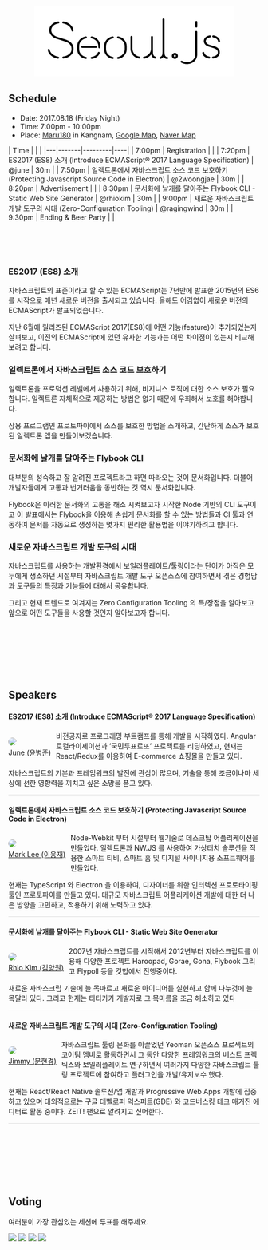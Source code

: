 <p style="text-align:center">
  <img src="../assets/bi_black.png">
</p>

## Schedule

- Date: 2017.08.18 (Friday Night)
- Time: 7:00pm - 10:00pm
- Place: [Maru180](http://www.maru180.com/) in Kangnam, [Google Map](https://goo.gl/maps/5VKLahT7oYK2), [Naver Map](http://naver.me/x5NbCJUs)

| Time |  |    |
|---|-------|---------|----|
| 7:00pm | Registration | |
| 7:20pm | ES2017 (ES8) 소개 (Introduce ECMAScript® 2017 Language Specification) | @june | 30m |
| 7:50pm | 일렉트론에서 자바스크립트 소스 코드 보호하기 (Protecting Javascript Source Code in Electron) | @2woongjae | 30m |
| 8:20pm | Advertisement | |
| 8:30pm | 문서화에 날개를 달아주는 Flybook CLI  - Static Web Site Generator | @rhiokim | 30m |
| 9:00pm | 새로운 자바스크립트 개발 도구의 시대 (Zero-Configuration Tooling) | @ragingwind | 30m |
| 9:30pm | Ending & Beer Party | |

<p style="height:50px;">

### ES2017 (ES8) 소개
자바스크립트의 표준이라고 할 수 있는 ECMAScript는 7년만에 발표한 2015년의 ES6를 시작으로 매년 새로운 버전을 출시되고 있습니다. 올해도 어김없이 새로운 버전의 ECMAScript가 발표되었습니다.

지난 6월에 릴리즈된 ECMAScript 2017(ES8)에 어떤 기능(feature)이 추가되었는지 살펴보고, 이전의 ECMAScript에 있던 유사한 기능과는 어떤 차이점이 있는지 비교해 보려고 합니다.

### 일렉트론에서 자바스크립트 소스 코드 보호하기
일렉트론을 프로덕션 레벨에서 사용하기 위해, 비지니스 로직에 대한 소스 보호가 필요합니다.
일렉트론 자체적으로 제공하는 방법은 없기 때문에 우회해서 보호를 해야합니다.

상용 프로그램인 프로토파이에서 소스를 보호한 방법을 소개하고, 간단하게 소스가 보호된 일렉트론 앱을 만들어보겠습니다.

### 문서화에 날개를 달아주는 Flybook CLI
대부분의 성숙하고 잘 알려진 프로젝트라고 하면 따라오는 것이 문서화입니다.
더불어 개발자들에게 고통과 번거러움을 동반하는 것 역시 문서화입니다.

Flybook은 이러한 문서화의 고통을 해소 시켜보고자 시작한 Node 기반의 CLI 도구이고 이 발표에서는 Flybook을 이용해 손쉽게 문서화를 할 수 있는 방법들과 CI 툴과 연동하여 문서를 자동으로 생성하는 몇가지 편리한 활용법을 이야기하려고 합니다.

### 새로운 자바스크립트 개발 도구의 시대
자바스크립트를 사용하는 개발환경에서 보일러플레이트/툴링이라는 단어가 아직은 모두에게 생소하던 시절부터 자바스크립트 개발 도구 오픈소스에 참여하면서 겪은 경험담과 도구들의 특징과 기능들에 대해서 공유합니다.

그리고 현재 트렌드로 여겨지는 Zero Configuration Tooling 의 특/장점을 알아보고 앞으로 어떤 도구들을 사용할 것인지 알아보고자 합니다.

<p style="height:100px;">

## Speakers

#### ES2017 (ES8) 소개 (Introduce ECMAScript® 2017 Language Specification)

<p style="float:left; margin-right: 10px;">
  <img src="https://avatars1.githubusercontent.com/u/16456463?v=3&s=150" style="border-radius:10px;"/>
  <br><a href="https://github.com/onyoon7/">June (윤병준)</a>
</p>

비전공자로 프로그래밍 부트캠프를 통해 개발을 시작하였다. Angular 로컬라이제이션과 ’국민투표로또’ 프로젝트를 리딩하였고, 현재는 React/Redux를 이용하여 E-commerce 쇼핑몰을 만들고 있다.

자바스크립트의 기본과 프레임워크의 발전에 관심이 많으며, 기술을 통해 조금이나마 세상에 선한 영향력을 끼치고 싶은 소망을 품고 있다.

<p style="clear:both; border-bottom: 1px solid #dfdfdf;">

#### 일렉트론에서 자바스크립트 소스 코드 보호하기 (Protecting Javascript Source Code in Electron)

<p style="float:left; margin-right: 10px;">
  <img src="https://avatars1.githubusercontent.com/u/9678066?v=3&s=150" style="border-radius:10px;"/>
  <br><a href="https://github.com/2woongjae/">Mark Lee (이웅재)</a>
</p>

Node-Webkit 부터 시절부터 웹기술로 데스크탑 어플리케이션을 만들었다. 일렉트론과 NW.JS 를 사용하여 가상터치 솔루션을 적용한 스마트 티비, 스마트 홈 및 디지털 사이니지용 소프트웨어를 만들었다.

현재는 TypeScript 와 Electron 을 이용하여, 디자이너를 위한 인터렉션 프로토타이핑 툴인 프로토파이를 만들고 있다. 대규모 자바스크립트 어플리케이션 개발에 대한 더 나은 방향을 고민하고, 적용하기 위해 노력하고 있다.

<p style="clear:both; border-bottom: 1px solid #dfdfdf;">

#### 문서화에 날개를 달아주는 Flybook CLI - Static Web Site Generator
<p style="float:left; margin-right: 10px;">
  <img src="https://avatars1.githubusercontent.com/u/145777?v=3&s=150" style="border-radius:10px;"/>
  <br><a href="https://github.com/rhiokim/">Rhio Kim (김양원)</a>
</p>

2007년 자바스크립트를 시작해서 2012년부터 자바스크립트를 이용해 다양한 프로젝트 Haroopad, Gorae, Gona, Flybook 그리고 Flypoll 등을 깃헙에서 진행중이다.

새로운 자바스크립 기술에 늘 목마르고 새로운 아이디어를 실현하고 함께 나누것에 늘 목말라 있다. 그리고 현재는 티티카카 개발자로 그 목마름을 조금 해소하고 있다

<p style="clear:both; border-bottom: 1px solid #dfdfdf;">

#### 새로운 자바스크립트 개발 도구의 시대 (Zero-Configuration Tooling)

<p style="float:left; margin-right: 10px;">
  <img src="https://avatars1.githubusercontent.com/u/124117?v=3&s=150" style="border-radius:10px;"/>
  <br><a href="https://github.com/ragingwind/">Jimmy (문현경)</a>
</p>

자바스크립트 툴링 문화를 이끌었던 Yeoman 오픈소스 프로젝트의 코어팀 멤버로 활동하면서 그 동안 다양한 프레임워크의 베스트 프렉틱스와 보일러플레이트 연구하면서 여러가지 다양한 자바스크립트 툴링 프로젝트에 참여하고 플러그인을 개발/유지보수 했다.

현재는 React/React Native 솔루션/앱 개발과 Progressive Web Apps 개발에 집중하고 있으며 대외적으로는 구글 데벨로퍼 익스퍼트(GDE) 와 코드버스킹 테크 매거진 에디터로 활동 중이다. ZEIT! 팬으로 알려지고 싶어한다.

<p style="clear:both; border-bottom: 1px solid #dfdfdf;">

<p style="height:100px;">

## Voting

여러분이 가장 관심있는 세션에 투표를 해주세요.

[![](https://poll.now.sh/poll/-KpuAIFDSW8CJdMQ_VxT/ES2017%20(ES8)%20%EC%86%8C%EA%B0%9C%20(Introduce%20ECMAScript%C2%AE%202017%20Language%20Specification))](https://poll.now.sh/poll/-KpuAIFDSW8CJdMQ_VxT/ES2017%20(ES8)%20%EC%86%8C%EA%B0%9C%20(Introduce%20ECMAScript%C2%AE%202017%20Language%20Specification)/vote)
[![](https://poll.now.sh/poll/-KpuAIFDSW8CJdMQ_VxT/%EC%9D%BC%EB%A0%89%ED%8A%B8%EB%A1%A0%EC%97%90%EC%84%9C%20%EC%9E%90%EB%B0%94%EC%8A%A4%ED%81%AC%EB%A6%BD%ED%8A%B8%20%EC%86%8C%EC%8A%A4%20%EC%BD%94%EB%93%9C%20%EB%B3%B4%ED%98%B8%ED%95%98%EA%B8%B0%20(Protecting%20Javascript%20Source%20Code%20in%20Electron))](https://poll.now.sh/poll/-KpuAIFDSW8CJdMQ_VxT/%EC%9D%BC%EB%A0%89%ED%8A%B8%EB%A1%A0%EC%97%90%EC%84%9C%20%EC%9E%90%EB%B0%94%EC%8A%A4%ED%81%AC%EB%A6%BD%ED%8A%B8%20%EC%86%8C%EC%8A%A4%20%EC%BD%94%EB%93%9C%20%EB%B3%B4%ED%98%B8%ED%95%98%EA%B8%B0%20(Protecting%20Javascript%20Source%20Code%20in%20Electron)/vote)
[![](https://poll.now.sh/poll/-KpuAIFDSW8CJdMQ_VxT/Flybook%20%EC%9D%84%20%EC%9D%B4%EC%9A%A9%ED%95%B4%20%EB%AC%B8%EC%84%9C%ED%99%94%EC%97%90%20%EB%82%A0%EA%B0%9C%EB%A5%BC%20%EB%8B%AC%EC%9E%90.%20(Flybook%20CLI%20-%20Static%20Web%20Site%20Generator))](https://poll.now.sh/poll/-KpuAIFDSW8CJdMQ_VxT/Flybook%20%EC%9D%84%20%EC%9D%B4%EC%9A%A9%ED%95%B4%20%EB%AC%B8%EC%84%9C%ED%99%94%EC%97%90%20%EB%82%A0%EA%B0%9C%EB%A5%BC%20%EB%8B%AC%EC%9E%90.%20(Flybook%20CLI%20-%20Static%20Web%20Site%20Generator)/vote)
[![](https://poll.now.sh/poll/-KpuAIFDSW8CJdMQ_VxT/%EC%83%88%EB%A1%9C%EC%9A%B4%20%EC%9E%90%EB%B0%94%EC%8A%A4%ED%81%AC%EB%A6%BD%ED%8A%B8%20%EA%B0%9C%EB%B0%9C%20%EB%8F%84%EA%B5%AC%EC%9D%98%20%EC%8B%9C%EB%8C%80%20(Zero-Configuration%20Tooling))](https://poll.now.sh/poll/-KpuAIFDSW8CJdMQ_VxT/%EC%83%88%EB%A1%9C%EC%9A%B4%20%EC%9E%90%EB%B0%94%EC%8A%A4%ED%81%AC%EB%A6%BD%ED%8A%B8%20%EA%B0%9C%EB%B0%9C%20%EB%8F%84%EA%B5%AC%EC%9D%98%20%EC%8B%9C%EB%8C%80%20(Zero-Configuration%20Tooling)/vote)

<br/>
<!--br/>
<br/>
<br/>
<br/>
<br/>
<br/>

## Review (After Meetup)

### Session 1

### Session 2

### Session 3
[![](https://poll.now.sh/poll/-Kptz7iK2pzXtRGFk6mC/Flybook%20%EC%9D%84%20%EC%8B%A4%EB%AC%B4%20%ED%98%B9%EC%9D%80%20%EA%B0%9C%EC%9D%B8%20%ED%94%84%EB%A1%9C%EC%A0%9D%ED%8A%B8%EC%97%90%20%EC%A0%81%EC%9A%A9%ED%95%B4%EB%B3%B4%EA%B3%A0%20%EC%8B%B6%EB%8B%A4)](https://poll.now.sh/poll/-Kptz7iK2pzXtRGFk6mC/Flybook%20%EC%9D%84%20%EC%8B%A4%EB%AC%B4%20%ED%98%B9%EC%9D%80%20%EA%B0%9C%EC%9D%B8%20%ED%94%84%EB%A1%9C%EC%A0%9D%ED%8A%B8%EC%97%90%20%EC%A0%81%EC%9A%A9%ED%95%B4%EB%B3%B4%EA%B3%A0%20%EC%8B%B6%EB%8B%A4/vote)
[![](https://poll.now.sh/poll/-Kptz7iK2pzXtRGFk6mC/%EC%95%84%EC%A7%81%20%EC%96%B4%EB%96%BB%EA%B2%8C%20%EC%82%AC%EC%9A%A9%ED%95%B4%EC%95%BC%20%ED%95%A0%EC%A7%80%20%EB%AA%A8%EB%A5%B4%EA%B2%A0%EC%A7%80%EB%A7%8C%20%EC%9C%A0%EC%9A%A9%ED%95%B4%20%EB%B3%B4%EC%9D%B8%EB%8B%A4.)](https://poll.now.sh/poll/-Kptz7iK2pzXtRGFk6mC/%EC%95%84%EC%A7%81%20%EC%96%B4%EB%96%BB%EA%B2%8C%20%EC%82%AC%EC%9A%A9%ED%95%B4%EC%95%BC%20%ED%95%A0%EC%A7%80%20%EB%AA%A8%EB%A5%B4%EA%B2%A0%EC%A7%80%EB%A7%8C%20%EC%9C%A0%EC%9A%A9%ED%95%B4%20%EB%B3%B4%EC%9D%B8%EB%8B%A4./vote)
[![](https://poll.now.sh/poll/-Kptz7iK2pzXtRGFk6mC/%ED%9A%8C%EC%82%AC%20%EB%8F%99%EB%A3%8C%20%ED%98%B9%EC%9D%80%20%EC%B9%9C%EA%B5%AC%EC%97%90%EA%B2%8C%20%EC%82%AC%EC%9A%A9%EC%9D%84%20%EA%B6%8C%EC%9E%A5%ED%95%98%EA%B3%A0%20%EC%8B%B6%EB%8B%A4.)](https://poll.now.sh/poll/-Kptz7iK2pzXtRGFk6mC/%ED%9A%8C%EC%82%AC%20%EB%8F%99%EB%A3%8C%20%ED%98%B9%EC%9D%80%20%EC%B9%9C%EA%B5%AC%EC%97%90%EA%B2%8C%20%EC%82%AC%EC%9A%A9%EC%9D%84%20%EA%B6%8C%EC%9E%A5%ED%95%98%EA%B3%A0%20%EC%8B%B6%EB%8B%A4./vote)

## Voting for Session 4
-->